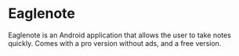 # Eaglenote
Eaglenote is an Android application that allows the user to take notes quickly. 
Comes with a pro version without ads, and a free version.
